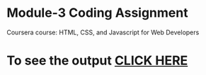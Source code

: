 


# Module-3 Coding Assignment

Coursera course: HTML, CSS, and Javascript for Web Developers

# To see the output [CLICK HERE](https://thinkwellmpofu.github.io/Coursera-HTML-CSS-and-JavaScript-for-Web-Developers/Assignments/module3-solution/index.html)
